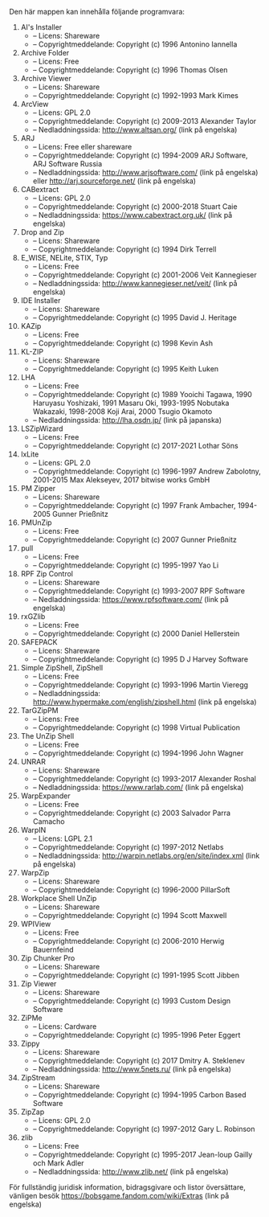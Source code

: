 ﻿Den här mappen kan innehålla följande programvara:

1. AI's Installer
   - – Licens: Shareware
   - – Copyrightmeddelande: Copyright (c) 1996 Antonino Iannella
2. Archive Folder
   - – Licens: Free
   - – Copyrightmeddelande: Copyright (c) 1996 Thomas Olsen
3. Archive Viewer
   - – Licens: Shareware
   - – Copyrightmeddelande: Copyright (c) 1992-1993 Mark Kimes
4. ArcView
   - – Licens: GPL 2.0
   - – Copyrightmeddelande: Copyright (c) 2009-2013 Alexander Taylor
   - – Nedladdningssida: http://www.altsan.org/ (link på engelska)
5. ARJ
   - – Licens: Free eller shareware
   - – Copyrightmeddelande: Copyright (c) 1994-2009 ARJ Software, ARJ Software Russia
   - – Nedladdningssida: http://www.arjsoftware.com/ (link på engelska) eller http://arj.sourceforge.net/ (link på engelska)
6. CABextract
   - – Licens: GPL 2.0
   - – Copyrightmeddelande: Copyright (c) 2000-2018 Stuart Caie
   - – Nedladdningssida: https://www.cabextract.org.uk/ (link på engelska)
7. Drop and Zip
   - – Licens: Shareware
   - – Copyrightmeddelande: Copyright (c) 1994 Dirk Terrell
8. E_WISE, NELite, STIX, Typ
   - – Licens: Free
   - – Copyrightmeddelande: Copyright (c) 2001-2006 Veit Kannegieser
   - – Nedladdningssida: http://www.kannegieser.net/veit/ (link på engelska)
9. IDE Installer
   - – Licens: Shareware
   - – Copyrightmeddelande: Copyright (c) 1995 David J. Heritage
10. KAZip
    - – Licens: Free
    - – Copyrightmeddelande: Copyright (c) 1998 Kevin Ash
11. KL-ZIP
    - – Licens: Shareware
    - – Copyrightmeddelande: Copyright (c) 1995 Keith Luken
12. LHA
    - – Licens: Free
    - – Copyrightmeddelande: Copyright (c) 1989 Yooichi Tagawa, 1990 Haruyasu Yoshizaki, 1991 Masaru Oki, 1993-1995 Nobutaka Wakazaki, 1998-2008 Koji Arai, 2000 Tsugio Okamoto
    - – Nedladdningssida: http://lha.osdn.jp/ (link på japanska)
13. LSZipWizard
    - – Licens: Free
    - – Copyrightmeddelande: Copyright (c) 2017-2021 Lothar Söns
14. lxLite
    - – Licens: GPL 2.0
    - – Copyrightmeddelande: Copyright (c) 1996-1997 Andrew Zabolotny, 2001-2015 Max Alekseyev, 2017 bitwise works GmbH
15. PM Zipper
    - – Licens: Shareware
    - – Copyrightmeddelande: Copyright (c) 1997 Frank Ambacher, 1994-2005 Gunner Prießnitz
16. PMUnZip
    - – Licens: Free
    - – Copyrightmeddelande: Copyright (c) 2007 Gunner Prießnitz
17. pull
    - – Licens: Free
    - – Copyrightmeddelande: Copyright (c) 1995-1997 Yao Li
18. RPF Zip Control
    - – Licens: Shareware
    - – Copyrightmeddelande: Copyright (c) 1993-2007 RPF Software
    - – Nedladdningssida: https://www.rpfsoftware.com/ (link på engelska)
19. rxGZlib
    - – Licens: Free
    - – Copyrightmeddelande: Copyright (c) 2000 Daniel Hellerstein
20. SAFEPACK
    - – Licens: Shareware
    - – Copyrightmeddelande: Copyright (c) 1995 D J Harvey Software
21. Simple ZipShell, ZipShell
    - – Licens: Free
    - – Copyrightmeddelande: Copyright (c) 1993-1996 Martin Vieregg
    - – Nedladdningssida: http://www.hypermake.com/english/zipshell.html (link på engelska)
22. TarGZipPM
    - – Licens: Free
    - – Copyrightmeddelande: Copyright (c) 1998 Virtual Publication
23. The UnZip Shell
    - – Licens: Free
    - – Copyrightmeddelande: Copyright (c) 1994-1996 John Wagner
24. UNRAR
    - – Licens: Shareware
    - – Copyrightmeddelande: Copyright (c) 1993-2017 Alexander Roshal
    - – Nedladdningssida: https://www.rarlab.com/ (link på engelska)
25. WarpExpander
    - – Licens: Free
    - – Copyrightmeddelande: Copyright (c) 2003 Salvador Parra Camacho
26. WarpIN
    - – Licens: LGPL 2.1
    - – Copyrightmeddelande: Copyright (c) 1997-2012 Netlabs
    - – Nedladdningssida: http://warpin.netlabs.org/en/site/index.xml (link på engelska)
27. WarpZip
    - – Licens: Shareware
    - – Copyrightmeddelande: Copyright (c) 1996-2000 PillarSoft
28. Workplace Shell UnZip
    - – Licens: Shareware
    - – Copyrightmeddelande: Copyright (c) 1994 Scott Maxwell
29. WPIView
    - – Licens: Free
    - – Copyrightmeddelande: Copyright (c) 2006-2010 Herwig Bauernfeind
30. Zip Chunker Pro
    - – Licens: Shareware
    - – Copyrightmeddelande: Copyright (c) 1991-1995 Scott Jibben
31. Zip Viewer
    - – Licens: Shareware
    - – Copyrightmeddelande: Copyright (c) 1993 Custom Design Software
32. ZiPMe
    - – Licens: Cardware
    - – Copyrightmeddelande: Copyright (c) 1995-1996 Peter Eggert
33. Zippy
    - – Licens: Shareware
    - – Copyrightmeddelande: Copyright (c) 2017 Dmitry A. Steklenev
    - – Nedladdningssida: http://www.5nets.ru/ (link på engelska)
34. ZipStream
    - – Licens: Shareware
    - – Copyrightmeddelande: Copyright (c) 1994-1995 Carbon Based Software
35. ZipZap
    - – Licens: GPL 2.0
    - – Copyrightmeddelande: Copyright (c) 1997-2012 Gary L. Robinson
36. zlib
    - – Licens: Free
    - – Copyrightmeddelande: Copyright (c) 1995-2017 Jean-loup Gailly och Mark Adler
    - – Nedladdningssida: http://www.zlib.net/ (link på engelska)

För fullständig juridisk information, bidragsgivare och listor översättare, vänligen besök https://bobsgame.fandom.com/wiki/Extras (link på engelska)
